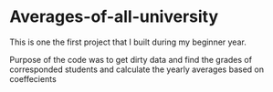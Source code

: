 # Averages-of-all-university
This is one the first project that I built during my beginner year.

Purpose of the code was to get dirty data and find the grades of corresponded students and calculate the yearly averages based on coeffecients


